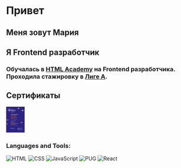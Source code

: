 <img src="">

# Привет

## Меня зовут Мария
## Я Frontend разработчик

### Обучалась в [HTML Academy](https://htmlacademy.ru/) на Frontend разработчика. Проходила стажировку в [Лиге А](https://ligaa.agency/).

## Сертификаты

<img alt="HTML и CSS. Профессиональная вёрстка сайтов
HTML и CSS. Профессиональная вёрстка сайтов" width="50px" src="./src/1.pdf">



### Languages and Tools:
![HTML](https://img.shields.io/badge/-HTML-E34F26?style=for-the-badge&logo=html5&logoColor=fff)
![CSS](https://img.shields.io/badge/-CSS-663399?style=for-the-badge&logo=css&logoColor=000)
![JavaScript](https://img.shields.io/badge/-JavaScript-F7DF1E?style=for-the-badge&logo=JavaScript&logoColor=000)
![PUG](https://img.shields.io/badge/-PUG-A86454?style=for-the-badge&logo=pug&logoColor=fff)
![React](https://img.shields.io/badge/-React-61DAFB?style=for-the-badge&logo=react&logoColor=fff)


<!--
**MariBadulina/MariBadulina** is a ✨ _special_ ✨ repository because its `README.md` (this file) appears on your GitHub profile.

Here are some ideas to get you started:

- 🔭 I’m currently working on ...
- 🌱 I’m currently learning ...
- 👯 I’m looking to collaborate on ...
- 🤔 I’m looking for help with ...
- 💬 Ask me about ...
- 📫 How to reach me: ...
- 😄 Pronouns: ...
- ⚡ Fun fact: ...
-->
